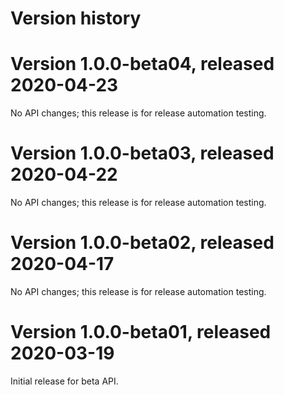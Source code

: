 # Version history

# Version 1.0.0-beta04, released 2020-04-23

No API changes; this release is for release automation testing.

# Version 1.0.0-beta03, released 2020-04-22

No API changes; this release is for release automation testing.

# Version 1.0.0-beta02, released 2020-04-17

No API changes; this release is for release automation testing.

# Version 1.0.0-beta01, released 2020-03-19

Initial release for beta API.
